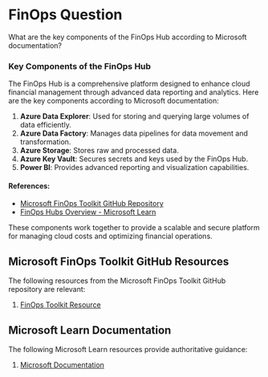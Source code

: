 # FinOps Question

What are the key components of the FinOps Hub according to Microsoft documentation?

### Key Components of the FinOps Hub

The FinOps Hub is a comprehensive platform designed to enhance cloud financial management through advanced data reporting and analytics. Here are the key components according to Microsoft documentation:

1. **Azure Data Explorer**: Used for storing and querying large volumes of data efficiently.
2. **Azure Data Factory**: Manages data pipelines for data movement and transformation.
3. **Azure Storage**: Stores raw and processed data.
4. **Azure Key Vault**: Secures secrets and keys used by the FinOps Hub.
5. **Power BI**: Provides advanced reporting and visualization capabilities.

#### References:
- [Microsoft FinOps Toolkit GitHub Repository](https://github.com/microsoft/finops-toolkit)
- [FinOps Hubs Overview - Microsoft Learn](https://learn.microsoft.com/en-us/cloud-computing/finops/finops-hubs)

These components work together to provide a scalable and secure platform for managing cloud costs and optimizing financial operations.

## Microsoft FinOps Toolkit GitHub Resources
The following resources from the Microsoft FinOps Toolkit GitHub repository are relevant:

1. [FinOps Toolkit Resource](https://github.com/microsoft/finops-toolkit)


## Microsoft Learn Documentation
The following Microsoft Learn resources provide authoritative guidance:

1. [Microsoft Documentation](https://learn.microsoft.com/en-us/azure/cost-management-billing/finops/)
